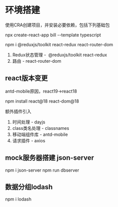 # 环境搭建
>
使用CRA创建项目，并安装必要依赖，包括下列基础包

npx create-react-app bill --template typescript  

npm i @reduxjs/toolkit react-redux react-router-dom  

1. Redux状态管理 -  @reduxjs/toolkit  react-redux
2. 路由 - react-router-dom

## react版本变更

antd-mobile原因，react19->react18

npm install react@18 react-dom@18

>
额外插件引入

1. 时间处理 - dayjs
2. class类名处理 - classnames
3. 移动端组件库 - antd-mobile
4. 请求插件 - axios

## mock服务器搭建 json-server

npm i json-server
npm run dbserver

## 数据分组lodash

npm i lodash
